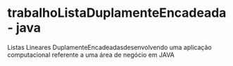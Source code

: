 # trabalhoListaDuplamenteEncadeada - java
Listas  Lineares DuplamenteEncadeadasdesenvolvendo  uma aplicação computacional referente a uma área de negócio em JAVA
